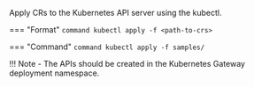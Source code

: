 
Apply CRs to the Kubernetes API server using the kubectl.

=== "Format"
    ```command
    kubectl apply -f <path-to-crs>
    ```

=== "Command"
    ```command
    kubectl apply -f samples/
    ```

!!! Note
    - The APIs should be created in the Kubernetes Gateway deployment namespace.
